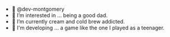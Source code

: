 - 👋 @dev-montgomery
- 👀 I’m interested in ... being a good dad.
- 🌱 I’m currently cream and cold brew addicted.
- 🔨 I'm developing ... a game like the one I played as a teenager.

<!---
dev-montgomery/dev-montgomery is a ✨ special ✨ repository because its `README.md` (this file) appears on your GitHub profile.
You can click the Preview link to take a look at your changes.
--->
